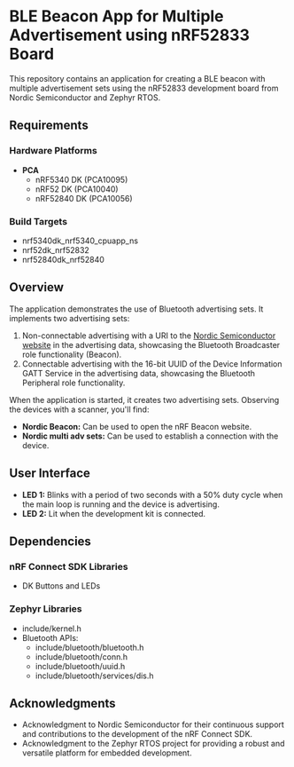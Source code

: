 # BLE Beacon App for Multiple Advertisement using nRF52833 Board

This repository contains an application for creating a BLE beacon with multiple advertisement sets using the nRF52833 development board from Nordic Semiconductor and Zephyr RTOS.

## Requirements

### Hardware Platforms

- **PCA**
  - nRF5340 DK (PCA10095)
  - nRF52 DK (PCA10040)
  - nRF52840 DK (PCA10056)

### Build Targets

- nrf5340dk_nrf5340_cpuapp_ns
- nrf52dk_nrf52832
- nrf52840dk_nrf52840

## Overview

The application demonstrates the use of Bluetooth advertising sets. It implements two advertising sets:

1. Non-connectable advertising with a URI to the [Nordic Semiconductor website](https://www.nordicsemi.com) in the advertising data, showcasing the Bluetooth Broadcaster role functionality (Beacon).
2. Connectable advertising with the 16-bit UUID of the Device Information GATT Service in the advertising data, showcasing the Bluetooth Peripheral role functionality.

When the application is started, it creates two advertising sets. Observing the devices with a scanner, you'll find:

- **Nordic Beacon:** Can be used to open the nRF Beacon website.
- **Nordic multi adv sets:** Can be used to establish a connection with the device.

## User Interface

- **LED 1:** Blinks with a period of two seconds with a 50% duty cycle when the main loop is running and the device is advertising.
- **LED 2:** Lit when the development kit is connected.

## Dependencies

### nRF Connect SDK Libraries

- DK Buttons and LEDs

### Zephyr Libraries

- include/kernel.h
- Bluetooth APIs:
  - include/bluetooth/bluetooth.h
  - include/bluetooth/conn.h
  - include/bluetooth/uuid.h
  - include/bluetooth/services/dis.h

## Acknowledgments

- Acknowledgment to Nordic Semiconductor for their continuous support and contributions to the development of the nRF Connect SDK.
- Acknowledgment to the Zephyr RTOS project for providing a robust and versatile platform for embedded development.
